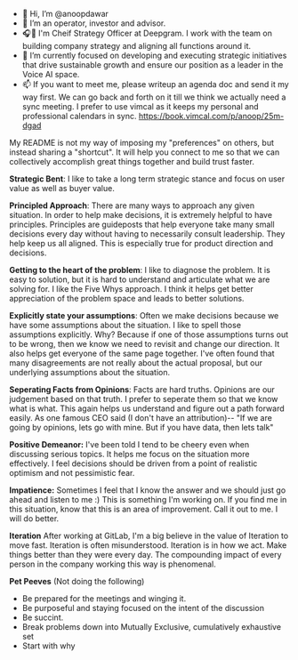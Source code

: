 - 👋 Hi, I’m @anoopdawar
- 👀 I’m an operator, investor and advisor.
- 🎧🎤 I'm Cheif Strategy Officer at Deepgram. I work with the team on building company strategy and aligning all functions around it.
- 🌱 I’m currently focused on developing and executing strategic initiatives that drive sustainable growth and ensure our position as a leader in the Voice AI space. 
- 📫 If you want to meet me, please writeup an agenda doc and send it my way first. We can go back and forth on it till we think we actually need a sync meeting. I prefer to use vimcal as it keeps my personal and professional calendars in sync. https://book.vimcal.com/p/anoop/25m-dgad


 My README is not my way of imposing my "preferences" on others, but instead sharing a "shortcut". It will help you connect to me so that we can collectively accomplish great things together and build trust faster.


**Strategic Bent**: I like to take a long term strategic stance and focus on user value as well as buyer value.

**Principled Approach**: There are many ways to approach any given situation. In order to help make decisions, it is extremely helpful to have principles. Principles are guideposts that help everyone take many small decisions every day without having to necessarily consult leadership. They help keep us all aligned. This is especially true for product direction and decisions.

**Getting to the heart of the problem**: I like to diagnose the problem. It is easy to solution, but it is hard to understand and articulate what we are solving for. I like the Five Whys approach. I think it helps get better appreciation of the problem space and leads to better solutions.

**Explicitly state your assumptions**: Often we make decisions because we have some assumptions about the situation. I like to spell those assumptions explicitly. Why? Because if one of those assumptions turns out to be wrong, then we know we need to revisit and change our direction. It also helps get everyone of the same page together. I've often found that many disagreements are not really about the actual proposal, but our underlying assumptions about the situation.

**Seperating Facts from Opinions**: Facts are hard truths. Opinions are our judgement based on that truth. I prefer to seperate them so that we know what is what. This again helps us understand and figure out a path forward easily. As one famous CEO said (I don't have an attribution)-- "If we are going by opinions, lets go with mine. But if you have data, then lets talk"

**Positive Demeanor:** I've been told I tend to be cheery even when discussing serious topics. It helps me focus on the situation more effectively. I feel decisions should be driven from a point of realistic optimism and not pessimistic fear.

**Impatience:** Sometimes I feel that I know the answer and we should just go ahead and listen to me :) This is something I'm working on. If you find me in this situation, know that this is an area of improvement. Call it out to me. I will do better.

**Iteration** After working at GitLab, I'm a big believe in the value of Iteration to move fast. Iteration is often misunderstood. Iteration is in how we act. Make things better than they were every day. The compounding impact of every  person in the company working this way is phenomenal. 

**Pet Peeves** (Not doing the following)
- Be prepared for the meetings and winging it.
- Be purposeful and staying focused on the intent of the discussion
- Be succint.
- Break problems down into Mutually Exclusive, cumulatively exhaustive set
- Start with why

<!---
anoopdawar/anoopdawar is a ✨ special ✨ repository because its `README.md` (this file) appears on your GitHub profile.
You can click the Preview link to take a look at your changes.
--->
